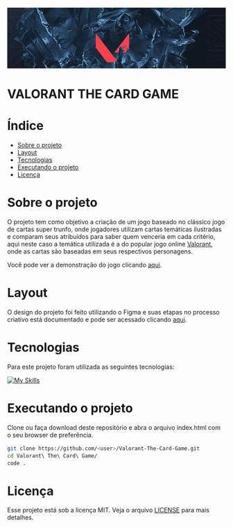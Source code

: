 ![valorant banner](/assets/images/valorant-heroes-grayscale-banner.jpg "Valorant Banner")

<h1>VALORANT THE CARD GAME</h1>

<h1>Índice</h1>

- [Sobre o projeto](#sobre-o-projeto)
- [Layout](#layout)
- [Tecnologias](#tecnologias)
- [Executando o projeto](#executando-o-projeto)
- [Licença](#licença)

# Sobre o projeto

O projeto tem como objetivo a criação de um jogo baseado no clássico jogo de cartas super trunfo, onde jogadores utilizam cartas temáticas ilustradas e comparam seus atribuídos para saber quem venceria em cada critério, aqui neste caso a temática utilizada é a do popular jogo online [Valorant](https://playvalorant.com/pt-br/), onde as cartas são baseadas em seus respectivos personagens.

Você pode ver a demonstração do jogo clicando [aqui](https://jefersonsilva01.github.io/Valorant-The-Card-Game/).

# Layout

O design do projeto foi feito utilizando o Figma e suas etapas no processo criativo está documentado e pode ser acessado clicando [aqui](https://www.figma.com/file/Axh7rQRFZNxosyKM2EiIa1/VALORANT---THE-CARD-GAME?type=design&node-id=2-4&mode=design).

# Tecnologias

Para este projeto foram utilizada as seguintes tecnologias:

[![My Skills](https://skillicons.dev/icons?i=vscode,bash,html,css,js,git,github,figma,jasmine)](https://skillicons.dev)

# Executando o projeto

Clone ou faça download deste repositório e abra o arquivo index.html com o seu browser de preferência.

```bash
git clone https://github.com/<user>/Valorant-The-Card-Game.git
cd Valorant\ The\ Card\ Game/
code .
```

# Licença

Esse projeto está sob a licença MIT. Veja o arquivo [LICENSE](https://github.com/jefersonsilva01/Valorant-The-Card-Game/blob/main/LICENSE) para mais detalhes.

